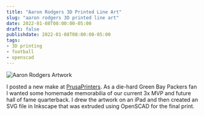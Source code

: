 ```yaml
---
title: "Aaron Rodgers 3D Printed Line Art"
slug: "aaron rodgers 3D printed line art"
date: 2022-01-08T08:00:00-05:00
draft: false
publishdate: 2022-01-08T08:00:00-05:00
tags:
- 3D printing
- football
- openscad
---
```


![Aaron Rodgers Artwork](/img/aaron-rodgers-line-art.jpeg)

I posted a new make at [PrusaPrinters](https://www.prusaprinters.org/prints/105703-aaron-rodgers-line-art). As a die-hard Green Bay Packers fan I wanted some homemade memorabilia of our current 3x MVP and future hall of fame quarterback. I drew the artwork on an iPad and then created an SVG file in Inkscape that was extruded using OpenSCAD for the final print.